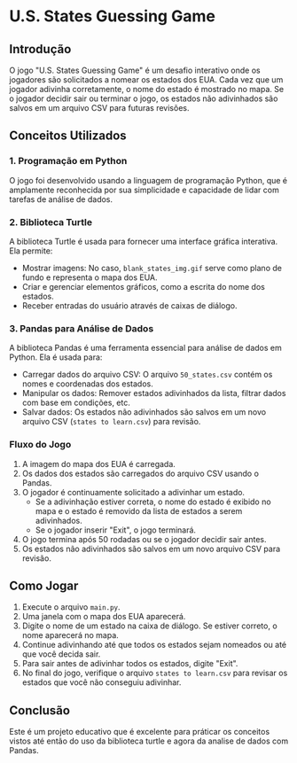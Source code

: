 # U.S. States Guessing Game

## Introdução
O jogo "U.S. States Guessing Game" é um desafio interativo onde os jogadores são solicitados a nomear os estados dos EUA. Cada vez que um jogador adivinha corretamente, o nome do estado é mostrado no mapa. Se o jogador decidir sair ou terminar o jogo, os estados não adivinhados são salvos em um arquivo CSV para futuras revisões.

## Conceitos Utilizados

### 1. Programação em Python
O jogo foi desenvolvido usando a linguagem de programação Python, que é amplamente reconhecida por sua simplicidade e capacidade de lidar com tarefas de análise de dados.

### 2. Biblioteca Turtle
A biblioteca Turtle é usada para fornecer uma interface gráfica interativa. Ela permite:
- Mostrar imagens: No caso, `blank_states_img.gif` serve como plano de fundo e representa o mapa dos EUA.
- Criar e gerenciar elementos gráficos, como a escrita do nome dos estados.
- Receber entradas do usuário através de caixas de diálogo.

### 3. Pandas para Análise de Dados
A biblioteca Pandas é uma ferramenta essencial para análise de dados em Python. Ela é usada para:
- Carregar dados do arquivo CSV: O arquivo `50_states.csv` contém os nomes e coordenadas dos estados.
- Manipular os dados: Remover estados adivinhados da lista, filtrar dados com base em condições, etc.
- Salvar dados: Os estados não adivinhados são salvos em um novo arquivo CSV (`states to learn.csv`) para revisão.

### Fluxo do Jogo
1. A imagem do mapa dos EUA é carregada.
2. Os dados dos estados são carregados do arquivo CSV usando o Pandas.
3. O jogador é continuamente solicitado a adivinhar um estado.
    - Se a adivinhação estiver correta, o nome do estado é exibido no mapa e o estado é removido da lista de estados a serem adivinhados.
    - Se o jogador inserir "Exit", o jogo terminará.
4. O jogo termina após 50 rodadas ou se o jogador decidir sair antes.
5. Os estados não adivinhados são salvos em um novo arquivo CSV para revisão.

## Como Jogar
1. Execute o arquivo `main.py`.
2. Uma janela com o mapa dos EUA aparecerá.
3. Digite o nome de um estado na caixa de diálogo. Se estiver correto, o nome aparecerá no mapa.
4. Continue adivinhando até que todos os estados sejam nomeados ou até que você decida sair.
5. Para sair antes de adivinhar todos os estados, digite "Exit".
6. No final do jogo, verifique o arquivo `states to learn.csv` para revisar os estados que você não conseguiu adivinhar.

## Conclusão
Este é um projeto educativo que é excelente para práticar os conceitos vistos até então do uso da biblioteca turtle e agora da analise de dados com Pandas.
